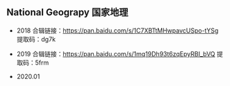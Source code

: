 ## National Geograpy 国家地理

- 2018 合辑链接：https://pan.baidu.com/s/1C7XBTtMHwpavcUSpo-tYSg 提取码：dg7k 
- 2019 合辑链接：https://pan.baidu.com/s/1mq19Dh93t6zqEpyRBI_bVQ 提取码：5frm

- 2020.01
